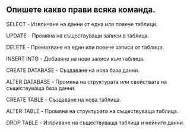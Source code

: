 ## Опишете какво прави всяка команда.

SELECT - Извличане на данни от една или повече таблици.

UPDATE - Промяна на съществуващи записи в таблица.

DELETE - Премахване на един или повече записи от таблица.

INSERT INTO - Добавяне на нови записи към таблица.

CREATE DATABASE - Създаване на нова база данни.

ALTER DATABASE - Промяна на структурата или свойствата на съществуваща база данни.

CREATE TABLE - Създаване на нова таблица.

ALTER TABLE - Промяна на структурата на съществуваща таблица.

DROP TABLE - Изтриване на съществуваща таблица и нейните данни.
